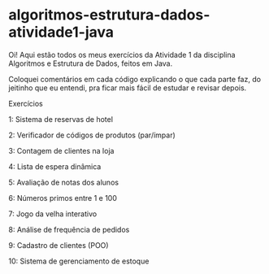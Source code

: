 # algoritmos-estrutura-dados-atividade1-java
Oi! Aqui estão todos os meus exercícios da Atividade 1 da disciplina Algoritmos e Estrutura de Dados, feitos em Java.

Coloquei comentários em cada código explicando o que cada parte faz, do jeitinho que eu entendi, pra ficar mais fácil de estudar e revisar depois.

Exercícios

1: Sistema de reservas de hotel

2: Verificador de códigos de produtos (par/ímpar)

3: Contagem de clientes na loja

4: Lista de espera dinâmica

5: Avaliação de notas dos alunos

6: Números primos entre 1 e 100

7: Jogo da velha interativo

8: Análise de frequência de pedidos

9: Cadastro de clientes (POO)

10: Sistema de gerenciamento de estoque
